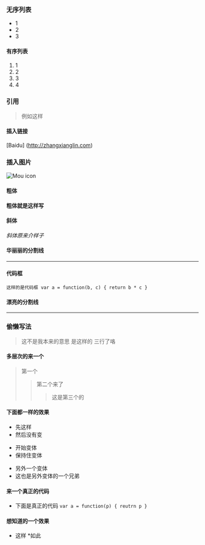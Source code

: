 ### 无序列表
* 1
* 2
* 3
#### 有序列表
1. 1
2. 2
3. 3
4. 4
### 引用
> 例如这样
#### 插入链接
[Baidu] (http://zhangxianglin.com)
### 插入图片
![Mou icon](http://mouapp.com/Mou_128.png)
#### 粗体
**粗体就是这样写**
#### 斜体
*斜体原来介样子*
#### 华丽丽的分割线
***
#### 代码框
`这样的是代码框
var a = function(b, c) {
  return b * c
  }
`
#### 漂亮的分割线
***
### 偷懒写法
> 这不是我本来的意思
是这样的
三行了咯
#### 多层次的来一个
> 第一个
>> 第二个来了
>>> 这是第三个的
#### 下面都一样的效果
* 先这样
* 然后没有变
+ 开始变体
+ 保持住变体
- 另外一个变体
- 这也是另外变体的一个兄弟
#### 来一个真正的代码
* 下面是真正的代码
` var a = function(p) {
  reutrn p
  }
  `
#### 想知道的一个效果
* 这样
  *如此
